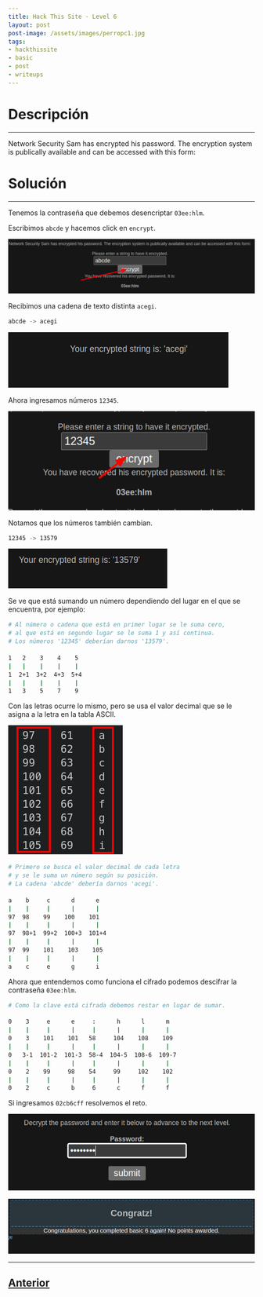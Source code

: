 ```yaml
---
title: Hack This Site - Level 6
layout: post
post-image: /assets/images/perropc1.jpg 
tags:
- hackthissite
- basic
- post
- writeups
---
```

# Descripción
---

Network Security Sam has encrypted his password. The encryption system is publically available and can be accessed with this form:

# Solución
---

Tenemos la contraseña que debemos desencriptar `03ee:hlm`.

Escribimos `abcde` y hacemos click en `encrypt`.

![](/assets/images/images-hts-basic/level6-1.png)

Recibimos una cadena de texto distinta `acegi`.

```bash
abcde -> acegi
```

![](/assets/images/images-hts-basic/level6-2.png)

Ahora ingresamos números `12345`.

![](/assets/images/images-hts-basic/level6-3.png)

Notamos que los números también cambian.

```bash
12345 -> 13579
```

![](/assets/images/images-hts-basic/level6-4.png)

Se ve que está sumando un número dependiendo del lugar en el que se encuentra, por ejemplo:

```bash
# Al número o cadena que está en primer lugar se le suma cero,
# al que está en segundo lugar se le suma 1 y así continua.
# Los números '12345' deberían darnos '13579'.

1   2    3    4    5
|   |    |    |    |
1  2+1  3+2  4+3  5+4
|   |    |    |    |
1   3    5    7    9
```

Con las letras ocurre lo mismo, pero se usa el valor decimal que se le asigna a la letra en la tabla ASCII.

![](/assets/images/images-hts-basic/level6-5.png)

```bash
# Primero se busca el valor decimal de cada letra
# y se le suma un número según su posición.
# La cadena 'abcde' debería darnos 'acegi'.

a    b     c      d      e 
|    |     |      |      |
97  98    99    100    101
|    |     |      |      |
97  98+1  99+2  100+3  101+4
|    |     |      |      |
97  99    101    103    105
|    |     |      |      |
a    c     e      g      i
```

Ahora que entendemos como funciona el cifrado podemos descifrar la contraseña `03ee:hlm`.

```bash
# Como la clave está cifrada debemos restar en lugar de sumar.

0    3     e      e     :      h      l      m
|    |     |      |     |      |      |      |
0    3    101    101   58     104    108    109
|    |     |      |     |      |      |      |
0   3-1  101-2  101-3  58-4  104-5  108-6  109-7
|    |     |      |     |      |      |      |
0    2    99     98    54     99     102    102
|    |     |      |     |      |      |      |
0    2     c      b     6      c      f      f
```

Si ingresamos `02cb6cff` resolvemos el reto.

![](/assets/images/images-hts-basic/level6-6.png)

![](/assets/images/images-hts-basic/level6-7.png)

---

## [Anterior](/blog/Level-5)
